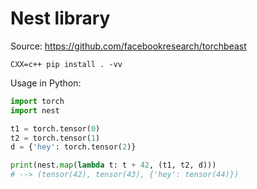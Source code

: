 
# Nest library

Source: <https://github.com/facebookresearch/torchbeast>

```shell
CXX=c++ pip install . -vv
```

Usage in Python:

```python
import torch
import nest

t1 = torch.tensor(0)
t2 = torch.tensor(1)
d = {'hey': torch.tensor(2)}

print(nest.map(lambda t: t + 42, (t1, t2, d)))
# --> (tensor(42), tensor(43), {'hey': tensor(44)})
```
